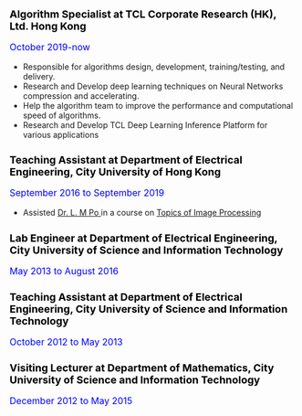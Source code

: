 

<h1 style="color:black; font-size:18px"> 
Algorithm Specialist at TCL Corporate Research (HK), Ltd. Hong Kong  
</h1>
<p style="color:blue; font-size:16px">
October 2019-now
 <ul style="list-style-type:disc">
	<li>Responsible for algorithms design, development, training/testing, and delivery.</li>
	<li>Research and Develop deep learning techniques on Neural Networks compression and accelerating.</li>
	<li>Help the algorithm team to improve the performance and computational speed of algorithms.</li>
	<li>Research and Develop TCL Deep Learning Inference Platform for various applications</li>
</ul>
</p>

<h1 style="color:black; font-size:18px"> 
Teaching Assistant at Department of Electrical Engineering, City University of Hong Kong
</h1>
<p style="color:blue; font-size:16px">
September 2016 to September 2019 

- Assisted <a href="http://www.ee.cityu.edu.hk/~lmpo/index.html"> Dr. L. M Po <a/> in a course on
		<a href="http://www.ee.cityu.edu.hk/~lmpo/ee5806/index.html"> Topics of Image Processing<a/> 
</p>

<h1 style="color:black; font-size:18px"> 
Lab Engineer at Department of Electrical Engineering, City University of Science and Information Technology
</h1>
<p style="color:blue; font-size:16px">
May 2013 to August 2016 
</p>

<h1 style="color:black; font-size:18px"> 
Teaching Assistant  at Department of Electrical Engineering, City University of Science and Information Technology
</h1>
<p style="color:blue; font-size:16px">
October 2012 to May 2013 
</p>

<h1 style="color:black; font-size:18px"> 
Visiting Lecturer at Department of Mathematics, City University of Science and Information Technology
</h1>
<p style="color:blue; font-size:16px">
December 2012 to May 2015 
</p>

